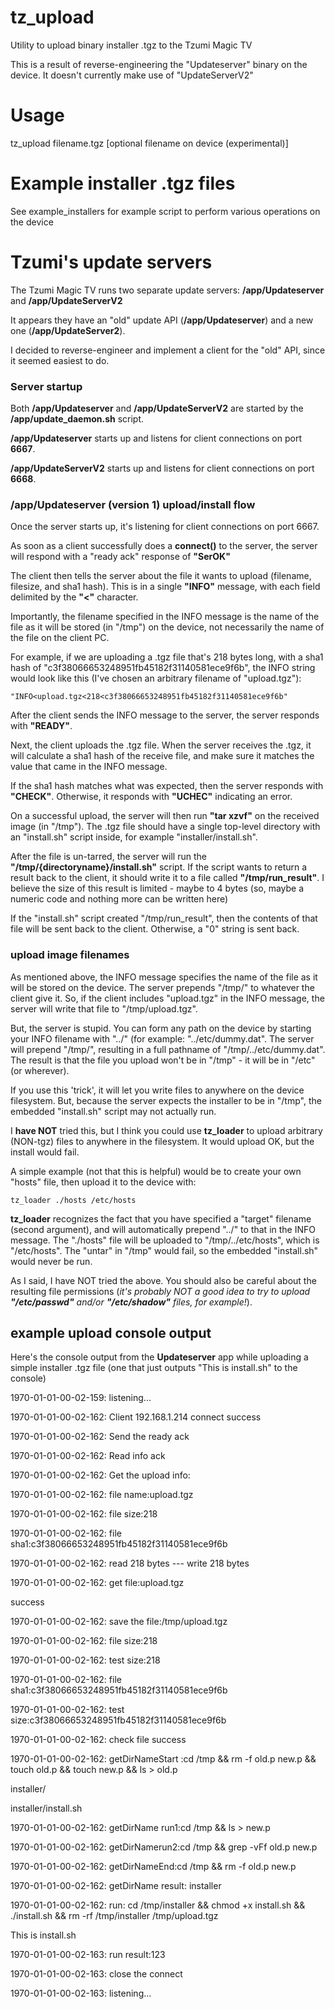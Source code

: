 # tz_upload
Utility to upload binary installer .tgz to the Tzumi Magic TV

This is a result of reverse-engineering the "Updateserver" binary on the device.  It doesn't currently make use of "UpdateServerV2"

# Usage

tz_upload filename.tgz [optional filename on device (experimental)]

# Example installer .tgz files

See example_installers for example script to perform various operations on the device


# Tzumi's update servers

The Tzumi Magic TV runs two separate update servers: **/app/Updateserver** and **/app/UpdateServerV2**

It appears they have an "old" update API (**/app/Updateserver**) and a new one (**/app/UpdateServer2**).

I decided to reverse-engineer and implement a client for the "old" API, since it seemed easiest to do.

### Server startup

Both **/app/Updateserver** and **/app/UpdateServerV2** are started by the **/app/update_daemon.sh** script.

**/app/Updateserver** starts up and listens for client connections on port **6667**.

**/app/UpdateServerV2** starts up and listens for client connections on port **6668**.


### /app/Updateserver (version 1) upload/install flow

Once the server starts up, it's listening for client connections on port 6667.

As soon as a client successfully does a **connect()** to the server, the server will respond with a "ready ack" response of **"SerOK"**

The client then tells the server about the file it wants to upload (filename, filesize, and sha1 hash).  This is in a single **"INFO"** message, with each field delimited by the **"<"** character.

Importantly, the filename specified in the INFO message is the name of the file as it will be stored (in "/tmp") on the device, not necessarily the name of the file on the client PC.

For example, if we are uploading a .tgz file that's 218 bytes long, with a sha1 hash of "c3f38066653248951fb45182f31140581ece9f6b", the INFO string would look like this (I've chosen an arbitrary filename of "upload.tgz"):

`"INFO<upload.tgz<218<c3f38066653248951fb45182f31140581ece9f6b"`

After the client sends the INFO message to the server, the server responds with **"READY"**.

Next, the client uploads the .tgz file.  When the server receives the .tgz, it will calculate a sha1 hash of the receive file, and make sure it matches the value that came in the INFO message.

If the sha1 hash matches what was expected, then the server responds with **"CHECK"**.  Otherwise, it responds with **"UCHEC"** indicating an error.

On a successful upload, the server will then run **"tar xzvf"** on the received image (in "/tmp").  The .tgz file should have a single top-level directory with an "install.sh" script inside, for example "installer/install.sh".

After the file is un-tarred, the server will run the **"/tmp/{directoryname}/install.sh"** script.  If the script wants to return a result back to the client, it should write it to a file called **"/tmp/run_result"**.  I believe the size of this result is limited - maybe to 4 bytes (so, maybe a numeric code and nothing more can be written here)

If the "install.sh" script created "/tmp/run_result", then the contents of that file will be sent back to the client.  Otherwise, a "0" string is sent back.


### upload image filenames

As mentioned above, the INFO message specifies the name of the file as it will be stored on the device.  The server prepends "/tmp/" to whatever the client give it.  So, if the client includes "upload.tgz" in the INFO message, the server will write that file to "/tmp/upload.tgz".

But, the server is stupid.  You can form any path on the device by starting your INFO filename with "../" (for example: "../etc/dummy.dat".  The server will prepend "/tmp/", resulting in a full pathname of "/tmp/../etc/dummy.dat".  The result is that the file you upload won't be in "/tmp" - it will be in "/etc" (or wherever).

If you use this 'trick', it will let you write files to anywhere on the device filesystem.  But, because the server expects the installer to be in "/tmp", the embedded "install.sh" script may not actually run.

I **have NOT** tried this, but I think you could use **tz_loader** to upload arbitrary (NON-tgz) files to anywhere in the filesystem.  It would upload OK, but the install would fail.

A simple example (not that this is helpful) would be to create your own "hosts" file, then upload it to the device with:

`tz_loader ./hosts /etc/hosts`

**tz_loader** recognizes the fact that you have specified a "target" filename (second argument), and will automatically prepend "../" to that in the INFO message.  The "./hosts" file will be uploaded to "/tmp/../etc/hosts", which is "/etc/hosts".  The "untar" in "/tmp" would fail, so the embedded "install.sh" would never be run.

As I said, I have NOT tried the above.  You should also be careful about the resulting file permissions (*it's probably NOT a good idea to try to upload **"/etc/passwd"** and/or **"/etc/shadow"** files, for example!*).


## example upload console output

Here's the console output from the **Updateserver** app while uploading a simple installer .tgz file (one that just outputs "This is install.sh" to the console)

1970-01-01-00-02-159: listening...

1970-01-01-00-02-162: Client 192.168.1.214 connect success

1970-01-01-00-02-162: Send the ready ack

1970-01-01-00-02-162: Read info ack

1970-01-01-00-02-162: Get the upload info:

1970-01-01-00-02-162: file name:upload.tgz

1970-01-01-00-02-162: file size:218

1970-01-01-00-02-162: file sha1:c3f38066653248951fb45182f31140581ece9f6b

1970-01-01-00-02-162: read 218 bytes --- write 218 bytes

1970-01-01-00-02-162: get file:upload.tgz

success

1970-01-01-00-02-162: save the file:/tmp/upload.tgz

1970-01-01-00-02-162: file size:218

1970-01-01-00-02-162: test size:218

1970-01-01-00-02-162: file sha1:c3f38066653248951fb45182f31140581ece9f6b

1970-01-01-00-02-162: test size:c3f38066653248951fb45182f31140581ece9f6b

1970-01-01-00-02-162: check file success

1970-01-01-00-02-162: getDirNameStart :cd /tmp && rm -f old.p new.p && touch old.p && touch new.p && ls > old.p

installer/

installer/install.sh

1970-01-01-00-02-162: getDirName run1:cd /tmp && ls > new.p

1970-01-01-00-02-162: getDirNamerun2:cd /tmp && grep -vFf old.p new.p

1970-01-01-00-02-162: getDirNameEnd:cd /tmp && rm -f old.p new.p

1970-01-01-00-02-162: getDirName result: installer

1970-01-01-00-02-162: run: cd /tmp/installer && chmod +x install.sh && ./install.sh && rm -rf /tmp/installer /tmp/upload.tgz

This is install.sh

1970-01-01-00-02-163: run result:123

1970-01-01-00-02-163: close the connect

1970-01-01-00-02-163: listening...
